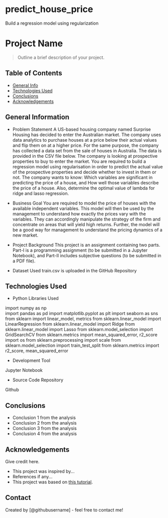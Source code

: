 # predict_house_price
Build a regression model using regularization

# Project Name
> Outline a brief description of your project.


## Table of Contents
* [General Info](#general-information)
* [Technologies Used](#technologies-used)
* [Conclusions](#conclusions)
* [Acknowledgements](#acknowledgements)

<!-- You can include any other section that is pertinent to your problem -->

## General Information


- Problem Statement
  A US-based housing company named Surprise Housing has decided to enter the Australian market. The company uses data analytics to purchase houses at a price below their actual values and flip them on at a higher price. For the same purpose, the company has collected a data set from the sale of houses in Australia. The data is provided in the CSV file below.
The company is looking at prospective properties to buy to enter the market. You are required to build a regression model using regularisation in order to predict the actual value of the prospective properties and decide whether to invest in them or not.
The company wants to know:
Which variables are significant in predicting the price of a house, and
How well those variables describe the price of a house.
Also, determine the optimal value of lambda for ridge and lasso regression.

- Business Goal 
You are required to model the price of houses with the available independent variables. This model will then be used by the management to understand how exactly the prices vary with the variables. They can accordingly manipulate the strategy of the firm and concentrate on areas that will yield high returns. Further, the model will be a good way for management to understand the pricing dynamics of a new market.
- Project Background
  This project is an assignment containing two parts.
  Part-I is a programming assignment (to be submitted in a Jupyter Notebook), and Part-II includes subjective questions (to be submitted in a PDF file). 
- Dataset Used
  train.csv is uploaded in the GitHub Repository


## Technologies Used
- Python Libraries Used
  
import numpy as np <br>
import pandas as pd
import matplotlib.pyplot as plt
import seaborn as sns
from sklearn import linear_model, metrics
from sklearn.linear_model import LinearRegression
from sklearn.linear_model import Ridge
from sklearn.linear_model import Lasso
from sklearn.model_selection import GridSearchCV
from sklearn.metrics import mean_squared_error, r2_score
import os
from sklearn.preprocessing import scale
from sklearn.model_selection import train_test_split
from sklearn.metrics import r2_score, mean_squared_error

- Development Tool
 
Jupyter Notebook

- Source Code Repository

Github


## Conclusions
- Conclusion 1 from the analysis
- Conclusion 2 from the analysis
- Conclusion 3 from the analysis
- Conclusion 4 from the analysis

<!-- You don't have to answer all the questions - just the ones relevant to your project. -->

## Acknowledgements
Give credit here.
- This project was inspired by...
- References if any...
- This project was based on [this tutorial](https://www.example.com).


## Contact
Created by [@githubusername] - feel free to contact me!


<!-- Optional -->
<!-- ## License -->
<!-- This project is open source and available under the [... License](). -->

<!-- You don't have to include all sections - just the one's relevant to your project -->
